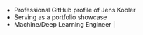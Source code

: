 - Professional GitHub profile of Jens Kobler
- Serving as a portfolio showcase
- Machine/Deep Learning Engineer |
<!---
jenskobler/jenskobler is a ✨ special ✨ repository because its `README.md` (this file) appears on your GitHub profile.
You can click the Preview link to take a look at your changes.
--->
